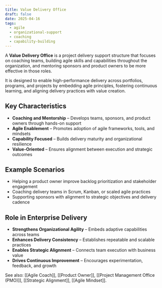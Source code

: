 ```yaml
---
title: Value Delivery Office
draft: false
date: 2025-04-16
tags:
  - agile
  - organizational-support
  - coaching
  - capability-building
---
```


A **Value Delivery Office** is a project delivery support structure that focuses on coaching teams, building agile skills and capabilities throughout the organization, and mentoring sponsors and product owners to be more effective in those roles.

It is designed to enable high-performance delivery across portfolios, programs, and projects by embedding agile principles, fostering continuous learning, and aligning delivery practices with value creation.

## Key Characteristics

- **Coaching and Mentorship** – Develops teams, sponsors, and product owners through hands-on support  
- **Agile Enablement** – Promotes adoption of agile frameworks, tools, and mindsets  
- **Capability Focused** – Builds delivery maturity and organizational resilience  
- **Value-Oriented** – Ensures alignment between execution and strategic outcomes  

## Example Scenarios

- Helping a product owner improve backlog prioritization and stakeholder engagement  
- Coaching delivery teams in Scrum, Kanban, or scaled agile practices  
- Supporting sponsors with alignment to strategic objectives and delivery cadence  

## Role in Enterprise Delivery

- **Strengthens Organizational Agility** – Embeds adaptive capabilities across teams  
- **Enhances Delivery Consistency** – Establishes repeatable and scalable practices  
- **Enables Strategic Alignment** – Connects team execution with business value  
- **Drives Continuous Improvement** – Encourages experimentation, feedback, and growth  

See also: [[Agile Coach]], [[Product Owner]], [[Project Management Office (PMO)]], [[Strategic Alignment]], [[Agile Mindset]].
